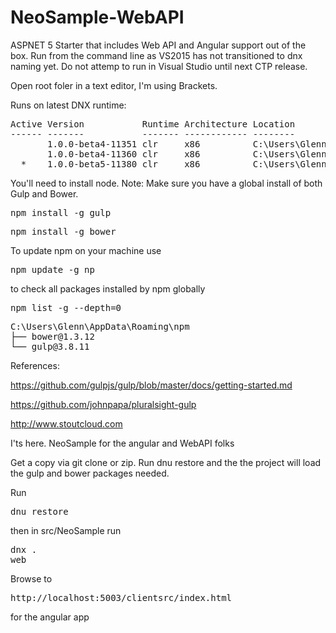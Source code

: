 # NeoSample-WebAPI
ASPNET 5 Starter that includes Web API and Angular support out of the box.
Run from the command line as VS2015 has not transitioned to dnx naming yet.
Do not attemp to run in Visual Studio until next CTP release.

Open root foler in a text editor, I'm using Brackets.

Runs on latest DNX runtime:
<pre>
Active Version           Runtime Architecture Location                     Alias
------ -------           ------- ------------ --------                     -----
       1.0.0-beta4-11351 clr     x86          C:\Users\Glenn\.dnx\runtimes
       1.0.0-beta4-11360 clr     x86          C:\Users\Glenn\.dnx\runtimes
  *    1.0.0-beta5-11380 clr     x86          C:\Users\Glenn\.dnx\runtimes default
</pre>


You'll need to install node. 
Note: Make sure you have a global install of both Gulp and Bower.

<pre>npm install -g gulp</pre>

<pre>npm install -g bower</pre>

To update npm on your machine use
<pre>npm update -g np</pre>

to check all packages installed by npm globally
<pre>npm list -g --depth=0</pre>
<pre>
C:\Users\Glenn\AppData\Roaming\npm
├── bower@1.3.12
└── gulp@3.8.11
</pre>

References:

https://github.com/gulpjs/gulp/blob/master/docs/getting-started.md

https://github.com/johnpapa/pluralsight-gulp

http://www.stoutcloud.com

I'ts here. NeoSample for the angular and WebAPI folks

Get a copy via git clone or zip. Run dnu restore and the the project will load the gulp and bower packages needed.

Run <pre>dnu restore</pre>
then in src/NeoSample run <pre>dnx . web</pre>

Browse to <pre>http://localhost:5003/clientsrc/index.html</pre> for the angular app



